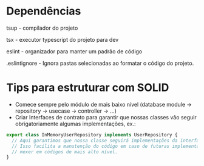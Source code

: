 # Dependências

tsup - compilador do projeto

tsx - executor typescript do projeto para dev

eslint - organizador para manter um padrão de código

.eslintignore - Ignora pastas selecionadas ao formatar o código do projeto.


# Tips para estruturar com SOLID

- Comece sempre pelo módulo de mais baixo nível (database module -> repository -> usecase -> controller -> ...)
- Criar Interfaces de contrato para garantir que nossas classes vão seguir obrigatoriamente algumas implementações, ex.:

```js
export class InMemoryUserRepository implements UserRepository {
  // Aqui garantimos que nossa classe seguirá implementações da interface UserRepository.
  // Isso facilita a manutenção do código em caso de futuras implementações, sem que precisemos
  // mexer em códigos de mais alto nível.
}
```
